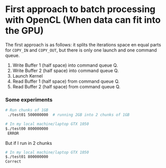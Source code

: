# First approach to batch processing with OpenCL (When data can fit into the GPU)

The first approach is as follows: it splits the iterations space en equal parts for `COPY_IN` and `COPY_OUT`, but there is only one launch and one command queue. 

1. Write Buffer 1 (half space) into command queue Q.
1. Write Buffer 2 (half space) into command queue Q.
1. Launch Kernel
1. Read Buffer 1 (half space) from command queue Q.
1. Read Buffer 2 (half space) from command queue Q.


### Some experiments

```bash
# Run chunks of 1GB
 ./test01 500000000  # running 2GB into 2 chunks of 1GB
```


```bash
# In my local machine/laptop GTX 1050
$./test00 800000000 
 ERROR
```

But if I run in 2 chunks
```bash
# In my local machine/laptop GTX 1050
$./test01 800000000 
Correct
```